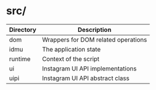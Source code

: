 # src/

| Directory | Description |
|-----------|-------------|
| dom       | Wrappers for DOM related operations                                                  |
| idmu      | The application state                                                                |
| runtime   | Context of the script |
| ui        | Instagram UI API implementations |
| uipi      | Instagram UI API abstract class                                                                    |
